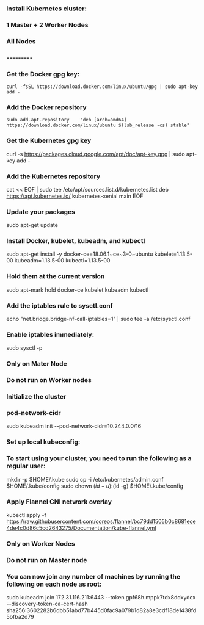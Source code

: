 ### Install Kubernetes cluster:

### 1 Master + 2 Worker Nodes

### All Nodes
### ---------
### Get the Docker gpg key:
`curl -fsSL https://download.docker.com/linux/ubuntu/gpg | sudo apt-key add -`

### Add the Docker repository
`sudo add-apt-repository    "deb [arch=amd64] https://download.docker.com/linux/ubuntu $(lsb_release -cs) stable"`

### Get the Kubernetes gpg key
curl -s https://packages.cloud.google.com/apt/doc/apt-key.gpg | sudo apt-key add -

### Add the Kubernetes repository
cat << EOF | sudo tee /etc/apt/sources.list.d/kubernetes.list
deb https://apt.kubernetes.io/ kubernetes-xenial main
EOF

### Update your packages
sudo apt-get update

### Install Docker, kubelet, kubeadm, and kubectl
sudo apt-get install -y docker-ce=18.06.1~ce~3-0~ubuntu kubelet=1.13.5-00 kubeadm=1.13.5-00 kubectl=1.13.5-00

### Hold them at the current version
sudo apt-mark hold docker-ce kubelet kubeadm kubectl

### Add the iptables rule to sysctl.conf
echo "net.bridge.bridge-nf-call-iptables=1" | sudo tee -a /etc/sysctl.conf

### Enable iptables immediately:
sudo sysctl -p



### Only on Mater Node
### Do not run on Worker nodes
### Initialize the cluster 
### pod-network-cidr
sudo kubeadm init --pod-network-cidr=10.244.0.0/16

### Set up local kubeconfig:
### To start using your cluster, you need to run the following as a regular user:

  mkdir -p $HOME/.kube
  sudo cp -i /etc/kubernetes/admin.conf $HOME/.kube/config
  sudo chown $(id -u):$(id -g) $HOME/.kube/config

### Apply Flannel CNI network overlay
kubectl apply -f https://raw.githubusercontent.com/coreos/flannel/bc79dd1505b0c8681ece4de4c0d86c5cd2643275/Documentation/kube-flannel.yml


### Only on Worker Nodes
### Do not run on Master node

### You can now join any number of machines by running the following on each node as root:

sudo kubeadm join 172.31.116.211:6443 --token gpf68h.mppk7tdx8ddxydcx --discovery-token-ca-cert-hash sha256:3602282b6dbb51abd77b445d0fac9a079b1d82a8e3cdf18de1438fd5bfba2d79

